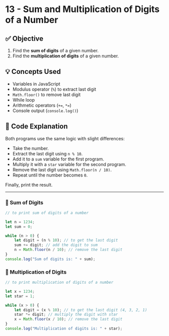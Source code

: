 # 13 - Sum and Multiplication of Digits of a Number

## ✅ Objective
1. Find the **sum of digits** of a given number.  
2. Find the **multiplication of digits** of a given number.  

## 💡 Concepts Used
- Variables in JavaScript
- Modulus operator (`%`) to extract last digit
- `Math.floor()` to remove last digit
- While loop
- Arithmetic operators (`+=`, `*=`)  
- Console output (`console.log()`)

## 📘 Code Explanation
Both programs use the same logic with slight differences:  
- Take the number.  
- Extract the last digit using `n % 10`.  
- Add it to a `sum` variable for the first program.  
- Multiply it with a `star` variable for the second program.  
- Remove the last digit using `Math.floor(n / 10)`.  
- Repeat until the number becomes `0`.  

Finally, print the result.

---

### 🔹 Sum of Digits
```javascript
// to print sum of digits of a number

let n = 1234;
let sum = 0;

while (n > 0) {
    let digit = (n % 10); // to get the last digit
    sum += digit; // add the digit to sum
    n = Math.floor(n / 10); // remove the last digit
}
console.log("Sum of digits is: " + sum);
```

### 🔹 Multiplication of Digits
```javascript
// to print multiplication of digits of a number

let x = 1234;
let star = 1;

while (x > 0) {
    let digit = (x % 10); // to get the last digit (4, 3, 2, 1)
    star *= digit; // multiply the digit with star
    x = Math.floor(x / 10); // remove the last digit
}
console.log("Multiplication of digits is: " + star);
